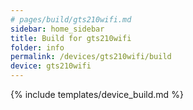 ```yaml
---
# pages/build/gts210wifi.md
sidebar: home_sidebar
title: Build for gts210wifi
folder: info
permalink: /devices/gts210wifi/build
device: gts210wifi
---
```

{% include templates/device_build.md %}
